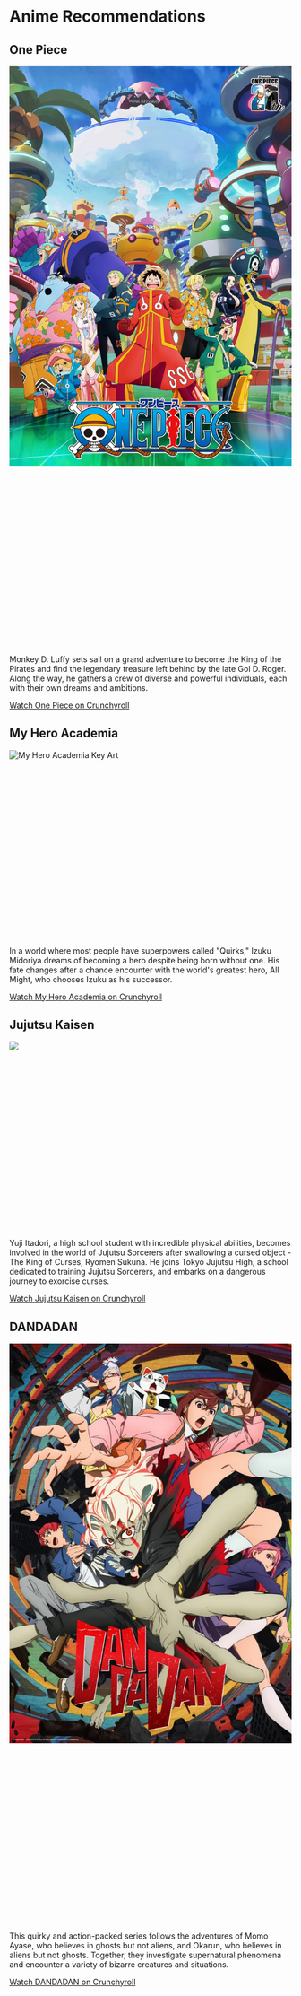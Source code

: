  <h1>Anime Recommendations</h1>

  <div class="anime-section">
    <h2>One Piece</h2>
    <img src=one-piece-key-art-for-the-upcoming-arc-v0-8bpzk90ddl2c1.webp> 
    <iframe width="560" height="315" src="C:\Users\dekyd\Desktop\ANIHUB!\One Piece - Opening 26 _ Assu! - AnimeSelect (1080p, h264).mp4" frameborder="0" allow="accelerometer; autoplay muted clipboard-write; encrypted-media; gyroscope; picture-in-picture" allowfullscreen></iframe>
    <p>Monkey D. Luffy sets sail on a grand adventure to become the King of the Pirates and find the legendary treasure left behind by the late Gol D. Roger. Along the way, he gathers a crew of diverse and powerful individuals, each with their own dreams and ambitions.</p>
    <a href="https://www.crunchyroll.com/one-piece" target="_blank">Watch One Piece on Crunchyroll</a>
  </div>

  <div class="anime-section">
    <h2>My Hero Academia</h2>
    <img src="C:\Users\dekyd\Desktop\ANIHUB!\my-hero-academia-season-7-key-visual-v0-h_11UwfFpZN5y-E5dgFYdEbbat8p660xdmNHJpRHomg.webp" alt="My Hero Academia Key Art">
    <iframe width="560" height="315" src="C:\Users\dekyd\Desktop\ANIHUB!\My Hero Academia Season 7 - Opening 2 _ Curtain Call - Crunchyroll (1080p, h264).mp4" frameborder="0" allow="accelerometer; autoplay muted clipboard-write; encrypted-media; gyroscope; picture-in-picture" allowfullscreen></iframe>
    <p>In a world where most people have superpowers called "Quirks," Izuku Midoriya dreams of becoming a hero despite being born without one. His fate changes after a chance encounter with the world's greatest hero, All Might, who chooses Izuku as his successor.</p>
    <a href="https://www.crunchyroll.com/my-hero-academia" target="_blank">Watch My Hero Academia on Crunchyroll</a>
  </div>

  <div class="anime-section">
    <h2>Jujutsu Kaisen</h2>
    <img src="C:\Users\dekyd\Desktop\ANIHUB!\Ao no sumika.webp">
    <iframe width="560" height="315" src="C:\Users\dekyd\Desktop\ANIHUB!\Jujutsu Kaisen - Opening 3 【Ao No Sumika】 4K 60FPS Creditless _ CC - Neobrane (1080p60, h264).mp4" frameborder="0" allow="accelerometer; autoplay muted clipboard-write; encrypted-media; gyroscope; picture-in-picture" allowfullscreen></iframe>
    <p>Yuji Itadori, a high school student with incredible physical abilities, becomes involved in the world of Jujutsu Sorcerers after swallowing a cursed object - The King of Curses, Ryomen Sukuna. He joins Tokyo Jujutsu High, a school dedicated to training Jujutsu Sorcerers, and embarks on a dangerous journey to exorcise curses.</p>
    <a href="https://www.crunchyroll.com/jujutsu-kaisen" target="_blank">Watch Jujutsu Kaisen on Crunchyroll</a>
  </div>

  <div class="anime-section">
    <h2>DANDADAN</h2>
    <img src=dan-da-dan-Transforming-Visual-1-scaled.webp alt="DANDADAN Key Art">
    <iframe width="560" height="315" src="C:\Users\dekyd\Desktop\ANIHUB!\DAN DA DAN Opening _ Otonoke by Creepy Nuts - Crunchyroll (1080p, h264).mp4" frameborder="0" allow="accelerometer; autoplay muted clipboard-write; encrypted-media; gyroscope; picture-in-picture" allowfullscreen></iframe>
    <p>This quirky and action-packed series follows the adventures of Momo Ayase, who believes in ghosts but not aliens, and Okarun, who believes in aliens but not ghosts. Together, they investigate supernatural phenomena and encounter a variety of bizarre creatures and situations.</p>
    <a href="https://www.crunchyroll.com/dan-da-dan" target="_blank">Watch DANDADAN on Crunchyroll</a>
  </div>

</body>
</html>
